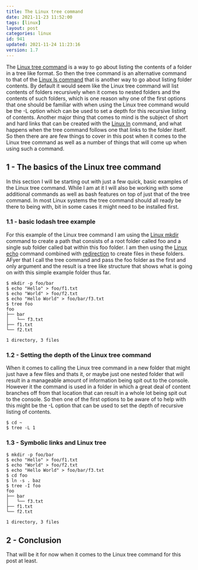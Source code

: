 ```yaml
---
title: The Linux tree command
date: 2021-11-23 11:52:00
tags: [linux]
layout: post
categories: linux
id: 941
updated: 2021-11-24 11:23:16
version: 1.7
---
```


The [Linux tree command](https://linux.die.net/man/1/tree) is a way to go about listing the contents of a folder in a tree like format. So then the tree command is an alternative command to that of the [Linux ls command](/2020/10/14/linux-ls/) that is another way to go about listing folder contents. By default it would seem like the Linux tree command will list contents of folders recursively when it comes to nested folders and the contents of such folders, which is one reason why one of the first options that one should be familiar with when using the Linux tree command would be the -L option which can be used to set a depth for this recursive listing of contents. Another major thing that comes to mind is the subject of short and hard links that can be created with the [Linux ln](/2021/10/01/linux-ln/) command, and what happens when the tree command follows one that links to the folder itself. So then there are are few things to cover in this post when it comes to the Linux tree command as well as a number of things that will come up when using such a command.

<!-- more -->


## 1 - The basics of the Linux tree command

In this section I will be starting out with just a few quick, basic examples of the Linux tree command. While I am at it I will also be working with some additional commands as well as bash features on top of just that of the tree command. In most Linux systems the tree command should all ready be there to being with, bit in some cases it might need to be installed first.

### 1.1 - basic lodash tree example

For this example of the Linux tree command I am using the [Linux mkdir](/2021/06/30/linux-mkdir/) command to create a path that consists of a root folder called foo and a single sub folder called bat within this foo folder. I am then using the [Linux echo](/2019/08/15/linux-echo/) command combined with [redirection](/2020/10/02/linux-redirection/) to create files in these folders. AFyer that I call the tree command and pass the foo folder as the first and only argument and the result is a tree like structure that shows what is going on with this simple example folder thus far.

```
$ mkdir -p foo/bar
$ echo "Hello" > foo/f1.txt
$ echo "World" > foo/f2.txt
$ echo "Hello World" > foo/bar/f3.txt
$ tree foo
foo
├── bar
│   └── f3.txt
├── f1.txt
└── f2.txt

1 directory, 3 files
```

### 1.2 - Setting the depth of the Linux tree command

When it comes to calling the Linux tree command in a new folder that might just have a few files and thats it, or maybe just one nested folder that will result in a manageable amount of information being spit out to the console. However it the command is used in a folder in which a great deal of content branches off from that location that can result in a whole lot being spit out to the console. So then one of the first options to be aware of to help with this might be the -L option that can be used to set the depth of recursive listing of contents.

```
$ cd ~
$ tree -L 1
```

### 1.3 - Symbolic links and Linux tree

```
$ mkdir -p foo/bar
$ echo "Hello" > foo/f1.txt
$ echo "World" > foo/f2.txt
$ echo "Hello World" > foo/bar/f3.txt
$ cd foo
$ ln -s . baz
$ tree -I foo
foo
├── bar
│   └── f3.txt
├── f1.txt
└── f2.txt

1 directory, 3 files
```

## 2 - Conclusion

That will be it for now when it comes to the Linux tree command  for this post at least.

